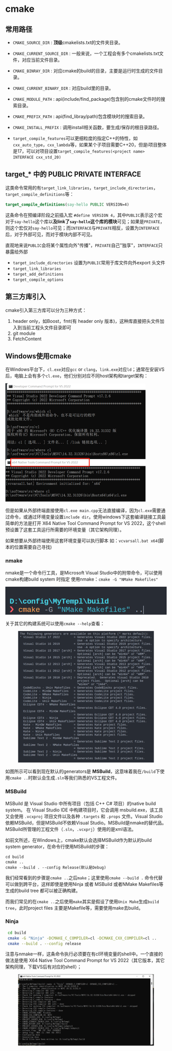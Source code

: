# cmake

## 常用路径

- `CMAKE_SOURCE_DIR` : **顶级**cmakelists.txt的文件夹目录。
- `CMAKE_CURRENT_SOURCE_DIR` : 一般来说，一个工程会有多个cmakelists.txt文件，对应当前文件目录。
- `CMAKE_BINRAY_DIR` : 对应cmake的build的目录，主要是运行时生成的文件目录。
- `CMAKE_CURRENT_BINARY_DIR` : 对应build里的目录。
- `CMAKE_MODULE_PATH` : api(include/find_package)包含别的cmake文件时的搜索目录。
- `CMAKE_PREFIX_PATH` : api(find_libray/path)包含模块时的搜索目录。
- `CMAKE_INSTALL_PREFIX` : 调用install相关函数，要生成/保存的根目录路径。



- `target_compile_features`可以更细粒度的指定C++的特性，如`cxx_auto_type`，`cxx_lambda`等，如果某个子项目需要C++20，但是i项目整体是17，可以对项目设置`target_compile_features(<project name> INTERFACE cxx_std_20)`

## target_* 中的 PUBLIC  PRIVATE INTERFACE

这类命令常用的有`target_link_libraries`，`target_include_directories`，`target_compile_definitions`等：

```cmake
target_compile_definitions(say-hello PUBLIC VERSION=4)
```

这条命令在预编译阶段之前插入宏 `#define VERSION 4`，其中`PUBLIC`表示这个宏对于`say-hello`这个库以**及link了`say-hello`这个库的模块**可见；如果是`PRIVATE`，则这个宏仅对`say-hello`可见；而`INTERFACE`与`PRIVATE`相反，设置为`INTERFACE`后，对于外部可见，而对于模块内部不可见。

直观地来说`PUBLIC`会将某个属性向外"传播"，`PRIVATE`自己"独享"，`INTERFACE`只暴露给外部

- `target_include_directories` 设置为`PUBLIC`常用于库文件向外export 头文件
- `target_link_libraries` 
- `target_add_definitions`
- `target_compile_options`

## 第三方库引入

cmake引入第三方库可以分为三种方式：

1. header only，如Boost，fmt(有 header only 版本)，这种库直接把头文件加入到当前工程头文件目录即可
2. git module
3. FetchContent



## Windows使用cmake

在Windows平台下，`cl.exe`对应`gcc` or `clang`，`link.exe`对应`ld`；通常在安装VS后，电脑上会有多个`cl.exe`，他们分别对应不同host架构和target架构：

<img src="./cmake-study.assets/image-20220730190848346.png" alt="image-20220730190848346" style="zoom:50%;" />

但是如果从外部终端直接使用`cl.exe main.cpp`无法直接编译，因为`cl.exe`需要通过命令，或通过环境变量设置`include dir`。使用windows下这套编译链接工具最简单的方法是打开 X64 Native Tool Command Prompt for VS 2022，这个shell 预设置了这套工具运行所需要的环境变量（其它架构同理）。

如果想要从外部终端使用这套环境变量可以执行脚本 如：`vcvarsall.bat x64`(脚本的位置需要自己寻找)

### nmake

nmake是一个命令行工具，是Microsoft Visual Studio中的附带命令，可以使用cmake构建build system 时指定 使用nmake：`cmake -G "NMake Makefiles"`

![image-20220730194727781](./cmake-study.assets/image-20220730194727781.png)

关于其它的构建系统可以使用`cmake --help`查看：

<figure><img src="cmake-study.assets/image-20220730195434113.png" alt="image-20220730195434113" style="zoom: 50%;" /></figure>

如图所示可以看到现在默认的generators是 **MSBuild**，这意味着我在`/build`下使用`cmake ..`时默认会生成`.sln`等我们熟悉的VS工程文件。

### MSBuild

MSBuild 是 Visual Studio 中所有项目（包括 C++ C# 项目）的native build system。 在 Visual Studio IDE 中构建项目时，它会调用 msbuild.exe，该工具又会使用 `.vcxproj` 项目文件以及各种 `.targets` 和 `.props` 文件。Visual Studio 依赖MSBuild，但是MSBuild不依赖Visual Studio。MSBuild是nmake的替代品。MSBuild所管理的工程文件（`.sln`，`.vcxprj`）使用的是xml语法。

如前文所述，在Windows上，cmake默认会选择MSBuild作为默认的build system generator，在命令行使用MSBuild的步骤：

```
cd build
cmake ..
cmake --build . --config Release(默认是Debug)
```

我们经常看到的步骤是`cmake ..`之后`make`；这里使用`cmake --build .` 命令代替可以做到跨平台，这样即使是使用Ninja 或者 MSBuild 或者NMake Makefiles等生成的build tree 都可以被正确构建。

而我们常见的在`cmake ..`之后使用`make`其实是假设了使用`Unix Make`生成`build tree`，此时project files 主要是Makefile等，需要使用make去build。



### Ninja

```bash
 cd build
 cmake -G "Ninja" -DCMAKE_C_COMPILER=cl -DCMAKE_CXX_COMPILER=cl ..
 cmake --build . --config release
```

注意与nmake一样，这条命令执行必须要在有cl环境变量的shell中。一个直接的做法是使用 X64 Native Tool Command Prompt for VS 2022（其它版本，其它架构同理，下载VS后有对应的shell）；

<figure><img src="cmake-study.assets/image-20220730204145599.png" alt="image-20220730204145599" style="zoom:50%;" /></figure>